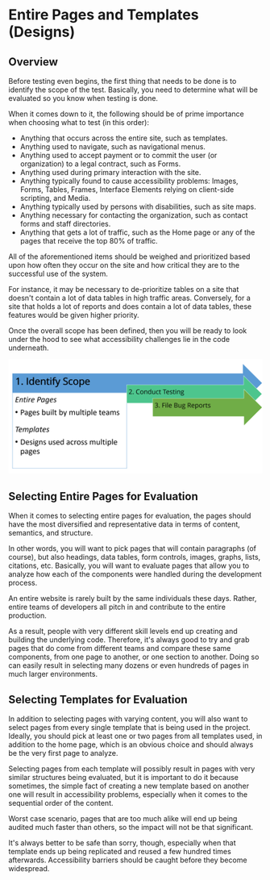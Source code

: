 # Entire Pages and Templates (Designs)

## Overview

Before testing even begins, the first thing that needs to be done is to identify the scope of the test. Basically, you need to determine what will be evaluated so you know when testing is done.

When it comes down to it, the following should be of prime importance when choosing what to test (in this order):

- Anything that occurs across the entire site, such as templates.
- Anything used to navigate, such as navigational menus.
- Anything used to accept payment or to commit the user (or organization) to a legal contract, such as Forms.
- Anything used during primary interaction with the site.
- Anything typically found to cause accessibility problems: Images, Forms, Tables, Frames, Interface Elements relying on client-side scripting, and Media.
- Anything typically used by persons with disabilities, such as site maps.
- Anything necessary for contacting the organization, such as contact forms and staff directories.
- Anything that gets a lot of traffic, such as the Home page or any of the pages that receive the top 80% of traffic.

All of the aforementioned items should be weighed and prioritized based upon how often they occur on the site and how critical they are to the successful use of the system.

For instance, it may be necessary to de-prioritize tables on a site that doesn't contain a lot of data tables in high traffic areas. Conversely, for a site that holds a lot of reports and does contain a lot of data tables, these features would be given higher priority.

Once the overall scope has been defined, then you will be ready to look under the hood to see what accessibility challenges lie in the code underneath.

![Identify Scope Graphic](identifyscopegraphic.png)

## Selecting Entire Pages for Evaluation

When it comes to selecting entire pages for evaluation, the pages should have the most diversified and representative data in terms of content, semantics, and structure.

In other words, you will want to pick pages that will contain paragraphs (of course), but also headings, data tables, form controls, images, graphs, lists, citations, etc. Basically, you will want to evaluate pages that allow you to analyze how each of the components were handled during the development process.

An entire website is rarely built by the same individuals these days. Rather, entire teams of developers all pitch in and contribute to the entire production.

As a result, people with very different skill levels end up creating and building the underlying code. Therefore, it's always good to try and grab pages that do come from different teams and compare these same components, from one page to another, or one section to another. Doing so can easily result in selecting many dozens or even hundreds of pages in much larger environments.

## Selecting Templates for Evaluation

In addition to selecting pages with varying content, you will also want to select pages from every single template that is being used in the project. Ideally, you should pick at least one or two pages from all templates used, in addition to the home page, which is an obvious choice and should always be the very first page to analyze.

Selecting pages from each template will possibly result in pages with very similar structures being evaluated, but it is important to do it because sometimes, the simple fact of creating a new template based on another one will result in accessibility problems, especially when it comes to the sequential order of the content.

Worst case scenario, pages that are too much alike will end up being audited much faster than others, so the impact will not be that significant.

It's always better to be safe than sorry, though, especially when that template ends up being replicated and reused a few hundred times afterwards. Accessibility barriers should be caught before they become widespread.
